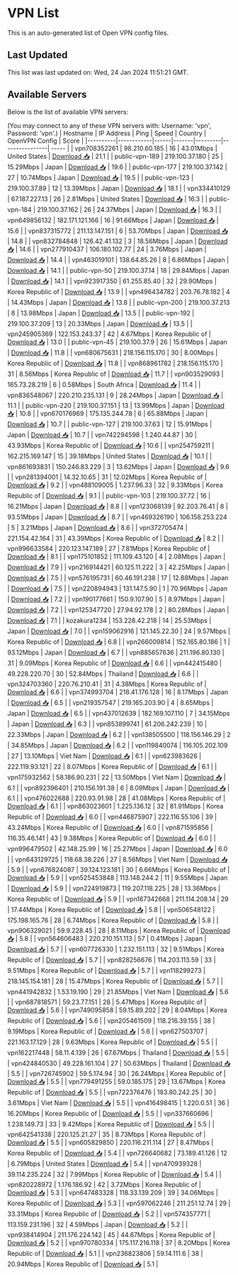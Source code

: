 # VPN List

This is an auto-generated list of Open VPN config files.

## Last Updated

This list was last updated on: Wed, 24 Jan 2024 11:51:21 GMT.

## Available Servers

Below is the list of available VPN servers:

(You may connect to any of these VPN servers with: Username: 'vpn', Password: 'vpn'.)
| Hostname | IP Address | Ping | Speed | Country | OpenVPN Config | Score |
|----------|------------|------|-------|---------|----------------| ----- |
| vpn708352261 | 98.210.60.185 | 16 | 43.01Mbps | United States | [Download 📥](./configs/server_0_US.ovpn) | 21.1 |
| public-vpn-189 | 219.100.37.180 | 25 | 15.29Mbps | Japan | [Download 📥](./configs/server_1_JP.ovpn) | 19.6 |
| public-vpn-177 | 219.100.37.142 | 27 | 10.74Mbps | Japan | [Download 📥](./configs/server_2_JP.ovpn) | 19.5 |
| public-vpn-123 | 219.100.37.89 | 12 | 13.39Mbps | Japan | [Download 📥](./configs/server_3_JP.ovpn) | 18.1 |
| vpn334410129 | 67.187.227.13 | 26 | 2.81Mbps | United States | [Download 📥](./configs/server_4_US.ovpn) | 16.3 |
| public-vpn-184 | 219.100.37.162 | 26 | 24.37Mbps | Japan | [Download 📥](./configs/server_5_JP.ovpn) | 16.3 |
| vpn649856132 | 182.171.121.166 | 16 | 91.66Mbps | Japan | [Download 📥](./configs/server_6_JP.ovpn) | 15.6 |
| vpn837315772 | 211.13.147.151 | 6 | 53.70Mbps | Japan | [Download 📥](./configs/server_7_JP.ovpn) | 14.8 |
| vpn832784848 | 126.42.41.132 | 3 | 18.56Mbps | Japan | [Download 📥](./configs/server_8_JP.ovpn) | 14.6 |
| vpn277910437 | 106.180.102.77 | 24 | 3.76Mbps | Japan | [Download 📥](./configs/server_9_JP.ovpn) | 14.4 |
| vpn463019101 | 138.64.85.26 | 8 | 6.86Mbps | Japan | [Download 📥](./configs/server_10_JP.ovpn) | 14.1 |
| public-vpn-50 | 219.100.37.14 | 18 | 29.84Mbps | Japan | [Download 📥](./configs/server_11_JP.ovpn) | 14.1 |
| vpn923917350 | 61.255.85.40 | 32 | 29.90Mbps | Korea Republic of | [Download 📥](./configs/server_12_KR.ovpn) | 13.9 |
| vpn496434782 | 203.76.78.182 | 4 | 14.43Mbps | Japan | [Download 📥](./configs/server_13_JP.ovpn) | 13.8 |
| public-vpn-200 | 219.100.37.213 | 8 | 13.98Mbps | Japan | [Download 📥](./configs/server_14_JP.ovpn) | 13.5 |
| public-vpn-192 | 219.100.37.209 | 13 | 20.33Mbps | Japan | [Download 📥](./configs/server_15_JP.ovpn) | 13.5 |
| vpn245905369 | 122.153.243.37 | 42 | 4.67Mbps | Korea Republic of | [Download 📥](./configs/server_16_KR.ovpn) | 13.0 |
| public-vpn-45 | 219.100.37.9 | 26 | 15.61Mbps | Japan | [Download 📥](./configs/server_17_JP.ovpn) | 11.8 |
| vpn680675631 | 218.156.115.170 | 30 | 8.00Mbps | Korea Republic of | [Download 📥](./configs/server_18_KR.ovpn) | 11.8 |
| vpn868961782 | 218.156.115.170 | 31 | 8.56Mbps | Korea Republic of | [Download 📥](./configs/server_19_KR.ovpn) | 11.7 |
| vpn903529093 | 165.73.28.219 | 6 | 0.58Mbps | South Africa | [Download 📥](./configs/server_20_ZA.ovpn) | 11.4 |
| vpn836548067 | 220.210.235.131 | 9 | 28.24Mbps | Japan | [Download 📥](./configs/server_21_JP.ovpn) | 11.1 |
| public-vpn-220 | 219.100.37.151 | 13 | 13.99Mbps | Japan | [Download 📥](./configs/server_22_JP.ovpn) | 10.8 |
| vpn670176969 | 175.135.244.78 | 6 | 65.88Mbps | Japan | [Download 📥](./configs/server_23_JP.ovpn) | 10.7 |
| public-vpn-127 | 219.100.37.63 | 12 | 15.91Mbps | Japan | [Download 📥](./configs/server_24_JP.ovpn) | 10.7 |
| vpn742294598 | 1.240.44.87 | 30 | 43.93Mbps | Korea Republic of | [Download 📥](./configs/server_25_KR.ovpn) | 10.6 |
| vpn254759211 | 162.215.169.147 | 15 | 39.18Mbps | United States | [Download 📥](./configs/server_26_US.ovpn) | 10.1 |
| vpn861693831 | 150.246.83.229 | 3 | 13.62Mbps | Japan | [Download 📥](./configs/server_27_JP.ovpn) | 9.6 |
| vpn281394001 | 14.32.10.65 | 31 | 12.02Mbps | Korea Republic of | [Download 📥](./configs/server_28_KR.ovpn) | 9.2 |
| vpn488109005 | 1.237.96.33 | 32 | 9.33Mbps | Korea Republic of | [Download 📥](./configs/server_29_KR.ovpn) | 9.1 |
| public-vpn-103 | 219.100.37.72 | 16 | 16.21Mbps | Japan | [Download 📥](./configs/server_30_JP.ovpn) | 8.8 |
| vpn123068139 | 92.203.76.41 | 8 | 93.51Mbps | Japan | [Download 📥](./configs/server_31_JP.ovpn) | 8.7 |
| vpn469326190 | 106.158.253.224 | 5 | 3.21Mbps | Japan | [Download 📥](./configs/server_32_JP.ovpn) | 8.6 |
| vpn372705474 | 221.154.42.164 | 31 | 43.39Mbps | Korea Republic of | [Download 📥](./configs/server_33_KR.ovpn) | 8.2 |
| vpn996633584 | 220.123.147.189 | 27 | 7.81Mbps | Korea Republic of | [Download 📥](./configs/server_34_KR.ovpn) | 8.1 |
| vpn175101852 | 111.109.43.120 | 4 | 2.08Mbps | Japan | [Download 📥](./configs/server_35_JP.ovpn) | 7.9 |
| vpn216914421 | 60.125.11.222 | 3 | 42.25Mbps | Japan | [Download 📥](./configs/server_36_JP.ovpn) | 7.5 |
| vpn576195731 | 60.46.191.238 | 17 | 12.88Mbps | Japan | [Download 📥](./configs/server_37_JP.ovpn) | 7.5 |
| vpn220894943 | 131.147.5.90 | 1 | 70.96Mbps | Japan | [Download 📥](./configs/server_38_JP.ovpn) | 7.2 |
| vpn190177661 | 150.9.107.90 | 5 | 8.97Mbps | Japan | [Download 📥](./configs/server_39_JP.ovpn) | 7.2 |
| vpn125347720 | 27.94.92.178 | 2 | 80.28Mbps | Japan | [Download 📥](./configs/server_40_JP.ovpn) | 7.1 |
| kozakura1234 | 153.228.42.218 | 14 | 25.53Mbps | Japan | [Download 📥](./configs/server_41_JP.ovpn) | 7.0 |
| vpn159062916 | 121.145.22.30 | 24 | 9.57Mbps | Korea Republic of | [Download 📥](./configs/server_42_KR.ovpn) | 6.8 |
| vpn266009814 | 152.165.80.186 | 1 | 93.12Mbps | Japan | [Download 📥](./configs/server_43_JP.ovpn) | 6.7 |
| vpn885657636 | 211.196.80.130 | 31 | 9.09Mbps | Korea Republic of | [Download 📥](./configs/server_44_KR.ovpn) | 6.6 |
| vpn442415480 | 49.228.220.70 | 30 | 52.84Mbps | Thailand | [Download 📥](./configs/server_45_TH.ovpn) | 6.6 |
| vpn324703360 | 220.76.210.41 | 31 | 4.38Mbps | Korea Republic of | [Download 📥](./configs/server_46_KR.ovpn) | 6.6 |
| vpn374993704 | 218.41.176.128 | 16 | 8.17Mbps | Japan | [Download 📥](./configs/server_47_JP.ovpn) | 6.5 |
| vpn219357547 | 219.165.203.90 | 4 | 8.65Mbps | Japan | [Download 📥](./configs/server_48_JP.ovpn) | 6.5 |
| vpn437012639 | 182.169.107.110 | 7 | 34.15Mbps | Japan | [Download 📥](./configs/server_49_JP.ovpn) | 6.3 |
| vpn853899741 | 61.206.242.239 | 10 | 22.33Mbps | Japan | [Download 📥](./configs/server_50_JP.ovpn) | 6.2 |
| vpn138505500 | 118.156.146.29 | 2 | 34.85Mbps | Japan | [Download 📥](./configs/server_51_JP.ovpn) | 6.2 |
| vpn119840074 | 116.105.202.109 | 27 | 13.10Mbps | Viet Nam | [Download 📥](./configs/server_52_VN.ovpn) | 6.1 |
| vpn623983626 | 222.119.93.121 | 22 | 8.07Mbps | Korea Republic of | [Download 📥](./configs/server_53_KR.ovpn) | 6.1 |
| vpn175932562 | 58.186.90.231 | 22 | 13.50Mbps | Viet Nam | [Download 📥](./configs/server_54_VN.ovpn) | 6.1 |
| vpn892396401 | 210.156.191.38 | 6 | 8.09Mbps | Japan | [Download 📥](./configs/server_55_JP.ovpn) | 6.1 |
| vpn476022688 | 220.93.91.98 | 28 | 41.08Mbps | Korea Republic of | [Download 📥](./configs/server_56_KR.ovpn) | 6.1 |
| vpn863023601 | 1.225.136.12 | 32 | 81.91Mbps | Korea Republic of | [Download 📥](./configs/server_57_KR.ovpn) | 6.0 |
| vpn446875907 | 222.116.55.106 | 39 | 43.24Mbps | Korea Republic of | [Download 📥](./configs/server_58_KR.ovpn) | 6.0 |
| vpn871595856 | 116.35.46.141 | 43 | 9.38Mbps | Korea Republic of | [Download 📥](./configs/server_59_KR.ovpn) | 6.0 |
| vpn996479502 | 42.148.25.99 | 16 | 25.27Mbps | Japan | [Download 📥](./configs/server_60_JP.ovpn) | 6.0 |
| vpn643129725 | 118.68.38.226 | 27 | 8.56Mbps | Viet Nam | [Download 📥](./configs/server_61_VN.ovpn) | 5.9 |
| vpn676824087 | 39.124.123.181 | 30 | 6.66Mbps | Korea Republic of | [Download 📥](./configs/server_62_KR.ovpn) | 5.9 |
| vpn525453848 | 113.148.244.2 | 11 | 9.55Mbps | Japan | [Download 📥](./configs/server_63_JP.ovpn) | 5.9 |
| vpn224919873 | 119.207.118.225 | 28 | 13.36Mbps | Korea Republic of | [Download 📥](./configs/server_64_KR.ovpn) | 5.9 |
| vpn167342668 | 211.114.208.14 | 29 | 17.44Mbps | Korea Republic of | [Download 📥](./configs/server_65_KR.ovpn) | 5.8 |
| vpn506548122 | 175.198.165.76 | 28 | 6.74Mbps | Korea Republic of | [Download 📥](./configs/server_66_KR.ovpn) | 5.8 |
| vpn906329021 | 59.9.228.45 | 28 | 8.11Mbps | Korea Republic of | [Download 📥](./configs/server_67_KR.ovpn) | 5.8 |
| vpn564606483 | 220.210.151.113 | 57 | 0.41Mbps | Japan | [Download 📥](./configs/server_68_JP.ovpn) | 5.7 |
| vpn607726330 | 1.232.151.113 | 32 | 9.51Mbps | Korea Republic of | [Download 📥](./configs/server_69_KR.ovpn) | 5.7 |
| vpn828256676 | 114.203.113.59 | 33 | 9.51Mbps | Korea Republic of | [Download 📥](./configs/server_70_KR.ovpn) | 5.7 |
| vpn118299273 | 218.145.154.181 | 28 | 15.47Mbps | Korea Republic of | [Download 📥](./configs/server_71_KR.ovpn) | 5.7 |
| vpn441942832 | 1.53.19.190 | 29 | 21.85Mbps | Viet Nam | [Download 📥](./configs/server_72_VN.ovpn) | 5.6 |
| vpn687818571 | 59.23.77.151 | 28 | 5.47Mbps | Korea Republic of | [Download 📥](./configs/server_73_KR.ovpn) | 5.6 |
| vpn749095858 | 59.15.89.202 | 29 | 8.04Mbps | Korea Republic of | [Download 📥](./configs/server_74_KR.ovpn) | 5.6 |
| vpn205461509 | 118.216.39.155 | 38 | 9.19Mbps | Korea Republic of | [Download 📥](./configs/server_75_KR.ovpn) | 5.6 |
| vpn627503707 | 221.163.17.129 | 28 | 9.63Mbps | Korea Republic of | [Download 📥](./configs/server_76_KR.ovpn) | 5.5 |
| vpn162217448 | 58.11.4.139 | 26 | 67.67Mbps | Thailand | [Download 📥](./configs/server_77_TH.ovpn) | 5.5 |
| vpn424840530 | 49.228.161.104 | 27 | 50.63Mbps | Thailand | [Download 📥](./configs/server_78_TH.ovpn) | 5.5 |
| vpn726745902 | 59.5.174.94 | 30 | 26.24Mbps | Korea Republic of | [Download 📥](./configs/server_79_KR.ovpn) | 5.5 |
| vpn779491255 | 59.0.185.175 | 29 | 13.67Mbps | Korea Republic of | [Download 📥](./configs/server_80_KR.ovpn) | 5.5 |
| vpn722376476 | 183.80.242.25 | 30 | 3.61Mbps | Viet Nam | [Download 📥](./configs/server_81_VN.ovpn) | 5.5 |
| vpn416498415 | 1.220.0.51 | 36 | 16.20Mbps | Korea Republic of | [Download 📥](./configs/server_82_KR.ovpn) | 5.5 |
| vpn337660696 | 1.238.149.73 | 33 | 9.42Mbps | Korea Republic of | [Download 📥](./configs/server_83_KR.ovpn) | 5.5 |
| vpn642541338 | 220.125.21.27 | 35 | 8.73Mbps | Korea Republic of | [Download 📥](./configs/server_84_KR.ovpn) | 5.5 |
| vpn605829850 | 220.116.211.114 | 27 | 8.47Mbps | Korea Republic of | [Download 📥](./configs/server_85_KR.ovpn) | 5.4 |
| vpn726640682 | 73.189.41.126 | 12 | 6.79Mbps | United States | [Download 📥](./configs/server_86_US.ovpn) | 5.4 |
| vpn470939328 | 39.114.235.224 | 32 | 7.99Mbps | Korea Republic of | [Download 📥](./configs/server_87_KR.ovpn) | 5.4 |
| vpn820228972 | 1.176.186.92 | 42 | 3.72Mbps | Korea Republic of | [Download 📥](./configs/server_88_KR.ovpn) | 5.3 |
| vpn647483328 | 118.33.139.209 | 39 | 34.06Mbps | Korea Republic of | [Download 📥](./configs/server_89_KR.ovpn) | 5.3 |
| vpn597062246 | 211.251.12.74 | 29 | 33.31Mbps | Korea Republic of | [Download 📥](./configs/server_90_KR.ovpn) | 5.2 |
| vpn574357771 | 113.159.231.196 | 32 | 4.59Mbps | Japan | [Download 📥](./configs/server_91_JP.ovpn) | 5.2 |
| vpn938414904 | 211.176.224.142 | 45 | 44.67Mbps | Korea Republic of | [Download 📥](./configs/server_92_KR.ovpn) | 5.2 |
| vpn970780334 | 175.117.216.118 | 37 | 8.20Mbps | Korea Republic of | [Download 📥](./configs/server_93_KR.ovpn) | 5.1 |
| vpn236823806 | 59.14.111.6 | 38 | 20.94Mbps | Korea Republic of | [Download 📥](./configs/server_94_KR.ovpn) | 5.1 |
